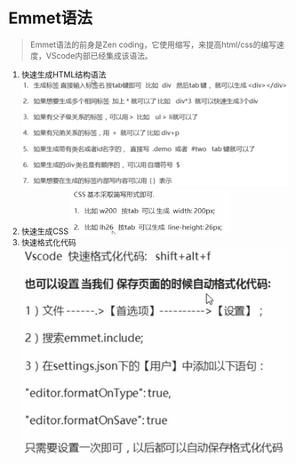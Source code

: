 # Emmet语法

> Emmet语法的前身是Zen coding，它使用缩写，来提高html/css的编写速度，VScode内部已经集成该语法。

1. 快速生成HTML结构语法
![快速生成HTML](./images/快速生成HTML.png)
2. 快速生成CSS
![快速生成CSS](./images/快速生成CSS.png)
3. 快速格式化代码
![快速格式化代码](./images/快速格式化代码.png)
